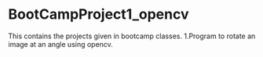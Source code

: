 # BootCampProject1_opencv
This contains the projects given in bootcamp classes.
1.Program to rotate an image at an angle using opencv.

